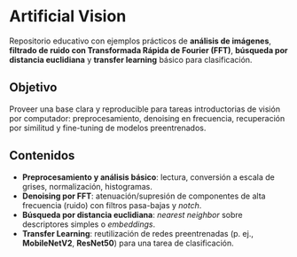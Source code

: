 # Artificial Vision
Repositorio educativo con ejemplos prácticos de **análisis de imágenes**, **filtrado de ruido con Transformada Rápida de Fourier (FFT)**, **búsqueda por distancia euclidiana** y **transfer learning** básico para clasificación.

## Objetivo
Proveer una base clara y reproducible para tareas introductorias de visión por computador: preprocesamiento, denoising en frecuencia, recuperación por similitud y fine-tuning de modelos preentrenados.

## Contenidos
- **Preprocesamiento y análisis básico**: lectura, conversión a escala de grises, normalización, histogramas.
- **Denoising por FFT**: atenuación/supresión de componentes de alta frecuencia (ruido) con filtros pasa-bajas y *notch*.
- **Búsqueda por distancia euclidiana**: *nearest neighbor* sobre descriptores simples o *embeddings*.
- **Transfer Learning**: reutilización de redes preentrenadas (p. ej., **MobileNetV2**, **ResNet50**) para una tarea de clasificación.
